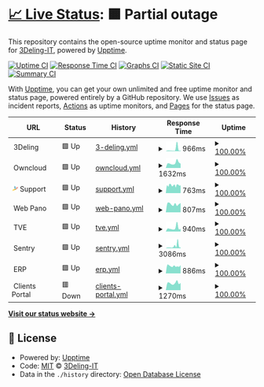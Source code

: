 # [📈 Live Status](https://status.3deling.com): <!--live status--> **🟧 Partial outage**

This repository contains the open-source uptime monitor and status page for [3Deling-IT](https://status.3deling.com), powered by [Upptime](https://github.com/upptime/upptime).

[![Uptime CI](https://github.com/3Deling-IT/status/workflows/Uptime%20CI/badge.svg)](https://github.com/upptime/upptime/actions?query=workflow%3A%22Uptime+CI%22)
[![Response Time CI](https://github.com/3Deling-IT/status/workflows/Response%20Time%20CI/badge.svg)](https://github.com/upptime/upptime/actions?query=workflow%3A%22Response+Time+CI%22)
[![Graphs CI](https://github.com/3Deling-IT/status/workflows/Graphs%20CI/badge.svg)](https://github.com/upptime/upptime/actions?query=workflow%3A%22Graphs+CI%22)
[![Static Site CI](https://github.com/3Deling-IT/status/workflows/Static%20Site%20CI/badge.svg)](https://github.com/upptime/upptime/actions?query=workflow%3A%22Static+Site+CI%22)
[![Summary CI](https://github.com/3Deling-IT/status/workflows/Summary%20CI/badge.svg)](https://github.com/upptime/upptime/actions?query=workflow%3A%22Summary+CI%22)

With [Upptime](https://upptime.js.org), you can get your own unlimited and free uptime monitor and status page, powered entirely by a GitHub repository. We use [Issues](https://github.com/3Deling-IT/status/issues) as incident reports, [Actions](https://github.com/3Deling-IT/status/actions) as uptime monitors, and [Pages](https://status.3deling.com) for the status page.

<!--start: status pages-->
<!-- This summary is generated by Upptime (https://github.com/upptime/upptime) -->
<!-- Do not edit this manually, your changes will be overwritten -->
<!-- prettier-ignore -->
| URL | Status | History | Response Time | Uptime |
| --- | ------ | ------- | ------------- | ------ |
| <img alt="" src="https://raw.githubusercontent.com/3Deling-IT/status/master/assets/3d-favicon.ico" height="13"> 3Deling | 🟩 Up | [3-deling.yml](https://github.com/3Deling-IT/status/commits/HEAD/history/3-deling.yml) | <details><summary><img alt="Response time graph" src="./graphs/3-deling/response-time-week.png" height="20"> 966ms</summary><br><a href="https://status.3deling.com/history/3-deling"><img alt="Response time 342" src="https://img.shields.io/endpoint?url=https%3A%2F%2Fraw.githubusercontent.com%2F3Deling-IT%2Fstatus%2FHEAD%2Fapi%2F3-deling%2Fresponse-time.json"></a><br><a href="https://status.3deling.com/history/3-deling"><img alt="24-hour response time 325" src="https://img.shields.io/endpoint?url=https%3A%2F%2Fraw.githubusercontent.com%2F3Deling-IT%2Fstatus%2FHEAD%2Fapi%2F3-deling%2Fresponse-time-day.json"></a><br><a href="https://status.3deling.com/history/3-deling"><img alt="7-day response time 966" src="https://img.shields.io/endpoint?url=https%3A%2F%2Fraw.githubusercontent.com%2F3Deling-IT%2Fstatus%2FHEAD%2Fapi%2F3-deling%2Fresponse-time-week.json"></a><br><a href="https://status.3deling.com/history/3-deling"><img alt="30-day response time 455" src="https://img.shields.io/endpoint?url=https%3A%2F%2Fraw.githubusercontent.com%2F3Deling-IT%2Fstatus%2FHEAD%2Fapi%2F3-deling%2Fresponse-time-month.json"></a><br><a href="https://status.3deling.com/history/3-deling"><img alt="1-year response time 342" src="https://img.shields.io/endpoint?url=https%3A%2F%2Fraw.githubusercontent.com%2F3Deling-IT%2Fstatus%2FHEAD%2Fapi%2F3-deling%2Fresponse-time-year.json"></a></details> | <details><summary><a href="https://status.3deling.com/history/3-deling">100.00%</a></summary><a href="https://status.3deling.com/history/3-deling"><img alt="All-time uptime 100.00%" src="https://img.shields.io/endpoint?url=https%3A%2F%2Fraw.githubusercontent.com%2F3Deling-IT%2Fstatus%2FHEAD%2Fapi%2F3-deling%2Fuptime.json"></a><br><a href="https://status.3deling.com/history/3-deling"><img alt="24-hour uptime 100.00%" src="https://img.shields.io/endpoint?url=https%3A%2F%2Fraw.githubusercontent.com%2F3Deling-IT%2Fstatus%2FHEAD%2Fapi%2F3-deling%2Fuptime-day.json"></a><br><a href="https://status.3deling.com/history/3-deling"><img alt="7-day uptime 100.00%" src="https://img.shields.io/endpoint?url=https%3A%2F%2Fraw.githubusercontent.com%2F3Deling-IT%2Fstatus%2FHEAD%2Fapi%2F3-deling%2Fuptime-week.json"></a><br><a href="https://status.3deling.com/history/3-deling"><img alt="30-day uptime 100.00%" src="https://img.shields.io/endpoint?url=https%3A%2F%2Fraw.githubusercontent.com%2F3Deling-IT%2Fstatus%2FHEAD%2Fapi%2F3-deling%2Fuptime-month.json"></a><br><a href="https://status.3deling.com/history/3-deling"><img alt="1-year uptime 100.00%" src="https://img.shields.io/endpoint?url=https%3A%2F%2Fraw.githubusercontent.com%2F3Deling-IT%2Fstatus%2FHEAD%2Fapi%2F3-deling%2Fuptime-year.json"></a></details>
| <img alt="" src="https://raw.githubusercontent.com/3Deling-IT/status/master/assets/oc-favicon.ico" height="13"> Owncloud | 🟩 Up | [owncloud.yml](https://github.com/3Deling-IT/status/commits/HEAD/history/owncloud.yml) | <details><summary><img alt="Response time graph" src="./graphs/owncloud/response-time-week.png" height="20"> 1632ms</summary><br><a href="https://status.3deling.com/history/owncloud"><img alt="Response time 1667" src="https://img.shields.io/endpoint?url=https%3A%2F%2Fraw.githubusercontent.com%2F3Deling-IT%2Fstatus%2FHEAD%2Fapi%2Fowncloud%2Fresponse-time.json"></a><br><a href="https://status.3deling.com/history/owncloud"><img alt="24-hour response time 1296" src="https://img.shields.io/endpoint?url=https%3A%2F%2Fraw.githubusercontent.com%2F3Deling-IT%2Fstatus%2FHEAD%2Fapi%2Fowncloud%2Fresponse-time-day.json"></a><br><a href="https://status.3deling.com/history/owncloud"><img alt="7-day response time 1632" src="https://img.shields.io/endpoint?url=https%3A%2F%2Fraw.githubusercontent.com%2F3Deling-IT%2Fstatus%2FHEAD%2Fapi%2Fowncloud%2Fresponse-time-week.json"></a><br><a href="https://status.3deling.com/history/owncloud"><img alt="30-day response time 1480" src="https://img.shields.io/endpoint?url=https%3A%2F%2Fraw.githubusercontent.com%2F3Deling-IT%2Fstatus%2FHEAD%2Fapi%2Fowncloud%2Fresponse-time-month.json"></a><br><a href="https://status.3deling.com/history/owncloud"><img alt="1-year response time 1667" src="https://img.shields.io/endpoint?url=https%3A%2F%2Fraw.githubusercontent.com%2F3Deling-IT%2Fstatus%2FHEAD%2Fapi%2Fowncloud%2Fresponse-time-year.json"></a></details> | <details><summary><a href="https://status.3deling.com/history/owncloud">100.00%</a></summary><a href="https://status.3deling.com/history/owncloud"><img alt="All-time uptime 100.00%" src="https://img.shields.io/endpoint?url=https%3A%2F%2Fraw.githubusercontent.com%2F3Deling-IT%2Fstatus%2FHEAD%2Fapi%2Fowncloud%2Fuptime.json"></a><br><a href="https://status.3deling.com/history/owncloud"><img alt="24-hour uptime 100.00%" src="https://img.shields.io/endpoint?url=https%3A%2F%2Fraw.githubusercontent.com%2F3Deling-IT%2Fstatus%2FHEAD%2Fapi%2Fowncloud%2Fuptime-day.json"></a><br><a href="https://status.3deling.com/history/owncloud"><img alt="7-day uptime 100.00%" src="https://img.shields.io/endpoint?url=https%3A%2F%2Fraw.githubusercontent.com%2F3Deling-IT%2Fstatus%2FHEAD%2Fapi%2Fowncloud%2Fuptime-week.json"></a><br><a href="https://status.3deling.com/history/owncloud"><img alt="30-day uptime 100.00%" src="https://img.shields.io/endpoint?url=https%3A%2F%2Fraw.githubusercontent.com%2F3Deling-IT%2Fstatus%2FHEAD%2Fapi%2Fowncloud%2Fuptime-month.json"></a><br><a href="https://status.3deling.com/history/owncloud"><img alt="1-year uptime 100.00%" src="https://img.shields.io/endpoint?url=https%3A%2F%2Fraw.githubusercontent.com%2F3Deling-IT%2Fstatus%2FHEAD%2Fapi%2Fowncloud%2Fuptime-year.json"></a></details>
| <img alt="" src="https://raw.githubusercontent.com/3Deling-IT/status/master/assets/sp-favicon.svg" height="13"> Support | 🟩 Up | [support.yml](https://github.com/3Deling-IT/status/commits/HEAD/history/support.yml) | <details><summary><img alt="Response time graph" src="./graphs/support/response-time-week.png" height="20"> 763ms</summary><br><a href="https://status.3deling.com/history/support"><img alt="Response time 1037" src="https://img.shields.io/endpoint?url=https%3A%2F%2Fraw.githubusercontent.com%2F3Deling-IT%2Fstatus%2FHEAD%2Fapi%2Fsupport%2Fresponse-time.json"></a><br><a href="https://status.3deling.com/history/support"><img alt="24-hour response time 693" src="https://img.shields.io/endpoint?url=https%3A%2F%2Fraw.githubusercontent.com%2F3Deling-IT%2Fstatus%2FHEAD%2Fapi%2Fsupport%2Fresponse-time-day.json"></a><br><a href="https://status.3deling.com/history/support"><img alt="7-day response time 763" src="https://img.shields.io/endpoint?url=https%3A%2F%2Fraw.githubusercontent.com%2F3Deling-IT%2Fstatus%2FHEAD%2Fapi%2Fsupport%2Fresponse-time-week.json"></a><br><a href="https://status.3deling.com/history/support"><img alt="30-day response time 1294" src="https://img.shields.io/endpoint?url=https%3A%2F%2Fraw.githubusercontent.com%2F3Deling-IT%2Fstatus%2FHEAD%2Fapi%2Fsupport%2Fresponse-time-month.json"></a><br><a href="https://status.3deling.com/history/support"><img alt="1-year response time 1037" src="https://img.shields.io/endpoint?url=https%3A%2F%2Fraw.githubusercontent.com%2F3Deling-IT%2Fstatus%2FHEAD%2Fapi%2Fsupport%2Fresponse-time-year.json"></a></details> | <details><summary><a href="https://status.3deling.com/history/support">100.00%</a></summary><a href="https://status.3deling.com/history/support"><img alt="All-time uptime 100.00%" src="https://img.shields.io/endpoint?url=https%3A%2F%2Fraw.githubusercontent.com%2F3Deling-IT%2Fstatus%2FHEAD%2Fapi%2Fsupport%2Fuptime.json"></a><br><a href="https://status.3deling.com/history/support"><img alt="24-hour uptime 100.00%" src="https://img.shields.io/endpoint?url=https%3A%2F%2Fraw.githubusercontent.com%2F3Deling-IT%2Fstatus%2FHEAD%2Fapi%2Fsupport%2Fuptime-day.json"></a><br><a href="https://status.3deling.com/history/support"><img alt="7-day uptime 100.00%" src="https://img.shields.io/endpoint?url=https%3A%2F%2Fraw.githubusercontent.com%2F3Deling-IT%2Fstatus%2FHEAD%2Fapi%2Fsupport%2Fuptime-week.json"></a><br><a href="https://status.3deling.com/history/support"><img alt="30-day uptime 100.00%" src="https://img.shields.io/endpoint?url=https%3A%2F%2Fraw.githubusercontent.com%2F3Deling-IT%2Fstatus%2FHEAD%2Fapi%2Fsupport%2Fuptime-month.json"></a><br><a href="https://status.3deling.com/history/support"><img alt="1-year uptime 100.00%" src="https://img.shields.io/endpoint?url=https%3A%2F%2Fraw.githubusercontent.com%2F3Deling-IT%2Fstatus%2FHEAD%2Fapi%2Fsupport%2Fuptime-year.json"></a></details>
| <img alt="" src="https://raw.githubusercontent.com/3Deling-IT/status/master/assets/wp-favicon.ico" height="13"> Web Pano | 🟩 Up | [web-pano.yml](https://github.com/3Deling-IT/status/commits/HEAD/history/web-pano.yml) | <details><summary><img alt="Response time graph" src="./graphs/web-pano/response-time-week.png" height="20"> 807ms</summary><br><a href="https://status.3deling.com/history/web-pano"><img alt="Response time 909" src="https://img.shields.io/endpoint?url=https%3A%2F%2Fraw.githubusercontent.com%2F3Deling-IT%2Fstatus%2FHEAD%2Fapi%2Fweb-pano%2Fresponse-time.json"></a><br><a href="https://status.3deling.com/history/web-pano"><img alt="24-hour response time 791" src="https://img.shields.io/endpoint?url=https%3A%2F%2Fraw.githubusercontent.com%2F3Deling-IT%2Fstatus%2FHEAD%2Fapi%2Fweb-pano%2Fresponse-time-day.json"></a><br><a href="https://status.3deling.com/history/web-pano"><img alt="7-day response time 807" src="https://img.shields.io/endpoint?url=https%3A%2F%2Fraw.githubusercontent.com%2F3Deling-IT%2Fstatus%2FHEAD%2Fapi%2Fweb-pano%2Fresponse-time-week.json"></a><br><a href="https://status.3deling.com/history/web-pano"><img alt="30-day response time 841" src="https://img.shields.io/endpoint?url=https%3A%2F%2Fraw.githubusercontent.com%2F3Deling-IT%2Fstatus%2FHEAD%2Fapi%2Fweb-pano%2Fresponse-time-month.json"></a><br><a href="https://status.3deling.com/history/web-pano"><img alt="1-year response time 909" src="https://img.shields.io/endpoint?url=https%3A%2F%2Fraw.githubusercontent.com%2F3Deling-IT%2Fstatus%2FHEAD%2Fapi%2Fweb-pano%2Fresponse-time-year.json"></a></details> | <details><summary><a href="https://status.3deling.com/history/web-pano">100.00%</a></summary><a href="https://status.3deling.com/history/web-pano"><img alt="All-time uptime 100.00%" src="https://img.shields.io/endpoint?url=https%3A%2F%2Fraw.githubusercontent.com%2F3Deling-IT%2Fstatus%2FHEAD%2Fapi%2Fweb-pano%2Fuptime.json"></a><br><a href="https://status.3deling.com/history/web-pano"><img alt="24-hour uptime 100.00%" src="https://img.shields.io/endpoint?url=https%3A%2F%2Fraw.githubusercontent.com%2F3Deling-IT%2Fstatus%2FHEAD%2Fapi%2Fweb-pano%2Fuptime-day.json"></a><br><a href="https://status.3deling.com/history/web-pano"><img alt="7-day uptime 100.00%" src="https://img.shields.io/endpoint?url=https%3A%2F%2Fraw.githubusercontent.com%2F3Deling-IT%2Fstatus%2FHEAD%2Fapi%2Fweb-pano%2Fuptime-week.json"></a><br><a href="https://status.3deling.com/history/web-pano"><img alt="30-day uptime 100.00%" src="https://img.shields.io/endpoint?url=https%3A%2F%2Fraw.githubusercontent.com%2F3Deling-IT%2Fstatus%2FHEAD%2Fapi%2Fweb-pano%2Fuptime-month.json"></a><br><a href="https://status.3deling.com/history/web-pano"><img alt="1-year uptime 100.00%" src="https://img.shields.io/endpoint?url=https%3A%2F%2Fraw.githubusercontent.com%2F3Deling-IT%2Fstatus%2FHEAD%2Fapi%2Fweb-pano%2Fuptime-year.json"></a></details>
| <img alt="" src="https://raw.githubusercontent.com/3Deling-IT/status/master/assets/tve-favicon.ico" height="13"> TVE | 🟩 Up | [tve.yml](https://github.com/3Deling-IT/status/commits/HEAD/history/tve.yml) | <details><summary><img alt="Response time graph" src="./graphs/tve/response-time-week.png" height="20"> 940ms</summary><br><a href="https://status.3deling.com/history/tve"><img alt="Response time 876" src="https://img.shields.io/endpoint?url=https%3A%2F%2Fraw.githubusercontent.com%2F3Deling-IT%2Fstatus%2FHEAD%2Fapi%2Ftve%2Fresponse-time.json"></a><br><a href="https://status.3deling.com/history/tve"><img alt="24-hour response time 646" src="https://img.shields.io/endpoint?url=https%3A%2F%2Fraw.githubusercontent.com%2F3Deling-IT%2Fstatus%2FHEAD%2Fapi%2Ftve%2Fresponse-time-day.json"></a><br><a href="https://status.3deling.com/history/tve"><img alt="7-day response time 940" src="https://img.shields.io/endpoint?url=https%3A%2F%2Fraw.githubusercontent.com%2F3Deling-IT%2Fstatus%2FHEAD%2Fapi%2Ftve%2Fresponse-time-week.json"></a><br><a href="https://status.3deling.com/history/tve"><img alt="30-day response time 1057" src="https://img.shields.io/endpoint?url=https%3A%2F%2Fraw.githubusercontent.com%2F3Deling-IT%2Fstatus%2FHEAD%2Fapi%2Ftve%2Fresponse-time-month.json"></a><br><a href="https://status.3deling.com/history/tve"><img alt="1-year response time 876" src="https://img.shields.io/endpoint?url=https%3A%2F%2Fraw.githubusercontent.com%2F3Deling-IT%2Fstatus%2FHEAD%2Fapi%2Ftve%2Fresponse-time-year.json"></a></details> | <details><summary><a href="https://status.3deling.com/history/tve">100.00%</a></summary><a href="https://status.3deling.com/history/tve"><img alt="All-time uptime 100.00%" src="https://img.shields.io/endpoint?url=https%3A%2F%2Fraw.githubusercontent.com%2F3Deling-IT%2Fstatus%2FHEAD%2Fapi%2Ftve%2Fuptime.json"></a><br><a href="https://status.3deling.com/history/tve"><img alt="24-hour uptime 100.00%" src="https://img.shields.io/endpoint?url=https%3A%2F%2Fraw.githubusercontent.com%2F3Deling-IT%2Fstatus%2FHEAD%2Fapi%2Ftve%2Fuptime-day.json"></a><br><a href="https://status.3deling.com/history/tve"><img alt="7-day uptime 100.00%" src="https://img.shields.io/endpoint?url=https%3A%2F%2Fraw.githubusercontent.com%2F3Deling-IT%2Fstatus%2FHEAD%2Fapi%2Ftve%2Fuptime-week.json"></a><br><a href="https://status.3deling.com/history/tve"><img alt="30-day uptime 100.00%" src="https://img.shields.io/endpoint?url=https%3A%2F%2Fraw.githubusercontent.com%2F3Deling-IT%2Fstatus%2FHEAD%2Fapi%2Ftve%2Fuptime-month.json"></a><br><a href="https://status.3deling.com/history/tve"><img alt="1-year uptime 100.00%" src="https://img.shields.io/endpoint?url=https%3A%2F%2Fraw.githubusercontent.com%2F3Deling-IT%2Fstatus%2FHEAD%2Fapi%2Ftve%2Fuptime-year.json"></a></details>
| <img alt="" src="https://raw.githubusercontent.com/3Deling-IT/status/master/assets/sentry-favicon.ico" height="13"> Sentry | 🟩 Up | [sentry.yml](https://github.com/3Deling-IT/status/commits/HEAD/history/sentry.yml) | <details><summary><img alt="Response time graph" src="./graphs/sentry/response-time-week.png" height="20"> 3086ms</summary><br><a href="https://status.3deling.com/history/sentry"><img alt="Response time 2321" src="https://img.shields.io/endpoint?url=https%3A%2F%2Fraw.githubusercontent.com%2F3Deling-IT%2Fstatus%2FHEAD%2Fapi%2Fsentry%2Fresponse-time.json"></a><br><a href="https://status.3deling.com/history/sentry"><img alt="24-hour response time 5192" src="https://img.shields.io/endpoint?url=https%3A%2F%2Fraw.githubusercontent.com%2F3Deling-IT%2Fstatus%2FHEAD%2Fapi%2Fsentry%2Fresponse-time-day.json"></a><br><a href="https://status.3deling.com/history/sentry"><img alt="7-day response time 3086" src="https://img.shields.io/endpoint?url=https%3A%2F%2Fraw.githubusercontent.com%2F3Deling-IT%2Fstatus%2FHEAD%2Fapi%2Fsentry%2Fresponse-time-week.json"></a><br><a href="https://status.3deling.com/history/sentry"><img alt="30-day response time 1824" src="https://img.shields.io/endpoint?url=https%3A%2F%2Fraw.githubusercontent.com%2F3Deling-IT%2Fstatus%2FHEAD%2Fapi%2Fsentry%2Fresponse-time-month.json"></a><br><a href="https://status.3deling.com/history/sentry"><img alt="1-year response time 2321" src="https://img.shields.io/endpoint?url=https%3A%2F%2Fraw.githubusercontent.com%2F3Deling-IT%2Fstatus%2FHEAD%2Fapi%2Fsentry%2Fresponse-time-year.json"></a></details> | <details><summary><a href="https://status.3deling.com/history/sentry">100.00%</a></summary><a href="https://status.3deling.com/history/sentry"><img alt="All-time uptime 100.00%" src="https://img.shields.io/endpoint?url=https%3A%2F%2Fraw.githubusercontent.com%2F3Deling-IT%2Fstatus%2FHEAD%2Fapi%2Fsentry%2Fuptime.json"></a><br><a href="https://status.3deling.com/history/sentry"><img alt="24-hour uptime 100.00%" src="https://img.shields.io/endpoint?url=https%3A%2F%2Fraw.githubusercontent.com%2F3Deling-IT%2Fstatus%2FHEAD%2Fapi%2Fsentry%2Fuptime-day.json"></a><br><a href="https://status.3deling.com/history/sentry"><img alt="7-day uptime 100.00%" src="https://img.shields.io/endpoint?url=https%3A%2F%2Fraw.githubusercontent.com%2F3Deling-IT%2Fstatus%2FHEAD%2Fapi%2Fsentry%2Fuptime-week.json"></a><br><a href="https://status.3deling.com/history/sentry"><img alt="30-day uptime 100.00%" src="https://img.shields.io/endpoint?url=https%3A%2F%2Fraw.githubusercontent.com%2F3Deling-IT%2Fstatus%2FHEAD%2Fapi%2Fsentry%2Fuptime-month.json"></a><br><a href="https://status.3deling.com/history/sentry"><img alt="1-year uptime 100.00%" src="https://img.shields.io/endpoint?url=https%3A%2F%2Fraw.githubusercontent.com%2F3Deling-IT%2Fstatus%2FHEAD%2Fapi%2Fsentry%2Fuptime-year.json"></a></details>
| <img alt="" src="https://raw.githubusercontent.com/3Deling-IT/status/master/assets/erp-favicon.ico" height="13"> ERP | 🟩 Up | [erp.yml](https://github.com/3Deling-IT/status/commits/HEAD/history/erp.yml) | <details><summary><img alt="Response time graph" src="./graphs/erp/response-time-week.png" height="20"> 886ms</summary><br><a href="https://status.3deling.com/history/erp"><img alt="Response time 913" src="https://img.shields.io/endpoint?url=https%3A%2F%2Fraw.githubusercontent.com%2F3Deling-IT%2Fstatus%2FHEAD%2Fapi%2Ferp%2Fresponse-time.json"></a><br><a href="https://status.3deling.com/history/erp"><img alt="24-hour response time 928" src="https://img.shields.io/endpoint?url=https%3A%2F%2Fraw.githubusercontent.com%2F3Deling-IT%2Fstatus%2FHEAD%2Fapi%2Ferp%2Fresponse-time-day.json"></a><br><a href="https://status.3deling.com/history/erp"><img alt="7-day response time 886" src="https://img.shields.io/endpoint?url=https%3A%2F%2Fraw.githubusercontent.com%2F3Deling-IT%2Fstatus%2FHEAD%2Fapi%2Ferp%2Fresponse-time-week.json"></a><br><a href="https://status.3deling.com/history/erp"><img alt="30-day response time 883" src="https://img.shields.io/endpoint?url=https%3A%2F%2Fraw.githubusercontent.com%2F3Deling-IT%2Fstatus%2FHEAD%2Fapi%2Ferp%2Fresponse-time-month.json"></a><br><a href="https://status.3deling.com/history/erp"><img alt="1-year response time 913" src="https://img.shields.io/endpoint?url=https%3A%2F%2Fraw.githubusercontent.com%2F3Deling-IT%2Fstatus%2FHEAD%2Fapi%2Ferp%2Fresponse-time-year.json"></a></details> | <details><summary><a href="https://status.3deling.com/history/erp">100.00%</a></summary><a href="https://status.3deling.com/history/erp"><img alt="All-time uptime 100.00%" src="https://img.shields.io/endpoint?url=https%3A%2F%2Fraw.githubusercontent.com%2F3Deling-IT%2Fstatus%2FHEAD%2Fapi%2Ferp%2Fuptime.json"></a><br><a href="https://status.3deling.com/history/erp"><img alt="24-hour uptime 100.00%" src="https://img.shields.io/endpoint?url=https%3A%2F%2Fraw.githubusercontent.com%2F3Deling-IT%2Fstatus%2FHEAD%2Fapi%2Ferp%2Fuptime-day.json"></a><br><a href="https://status.3deling.com/history/erp"><img alt="7-day uptime 100.00%" src="https://img.shields.io/endpoint?url=https%3A%2F%2Fraw.githubusercontent.com%2F3Deling-IT%2Fstatus%2FHEAD%2Fapi%2Ferp%2Fuptime-week.json"></a><br><a href="https://status.3deling.com/history/erp"><img alt="30-day uptime 100.00%" src="https://img.shields.io/endpoint?url=https%3A%2F%2Fraw.githubusercontent.com%2F3Deling-IT%2Fstatus%2FHEAD%2Fapi%2Ferp%2Fuptime-month.json"></a><br><a href="https://status.3deling.com/history/erp"><img alt="1-year uptime 100.00%" src="https://img.shields.io/endpoint?url=https%3A%2F%2Fraw.githubusercontent.com%2F3Deling-IT%2Fstatus%2FHEAD%2Fapi%2Ferp%2Fuptime-year.json"></a></details>
| <img alt="" src="https://raw.githubusercontent.com/3Deling-IT/status/master/assets/cp-favicon.ico" height="13"> Clients Portal | 🟥 Down | [clients-portal.yml](https://github.com/3Deling-IT/status/commits/HEAD/history/clients-portal.yml) | <details><summary><img alt="Response time graph" src="./graphs/clients-portal/response-time-week.png" height="20"> 1270ms</summary><br><a href="https://status.3deling.com/history/clients-portal"><img alt="Response time 1311" src="https://img.shields.io/endpoint?url=https%3A%2F%2Fraw.githubusercontent.com%2F3Deling-IT%2Fstatus%2FHEAD%2Fapi%2Fclients-portal%2Fresponse-time.json"></a><br><a href="https://status.3deling.com/history/clients-portal"><img alt="24-hour response time 1280" src="https://img.shields.io/endpoint?url=https%3A%2F%2Fraw.githubusercontent.com%2F3Deling-IT%2Fstatus%2FHEAD%2Fapi%2Fclients-portal%2Fresponse-time-day.json"></a><br><a href="https://status.3deling.com/history/clients-portal"><img alt="7-day response time 1270" src="https://img.shields.io/endpoint?url=https%3A%2F%2Fraw.githubusercontent.com%2F3Deling-IT%2Fstatus%2FHEAD%2Fapi%2Fclients-portal%2Fresponse-time-week.json"></a><br><a href="https://status.3deling.com/history/clients-portal"><img alt="30-day response time 1211" src="https://img.shields.io/endpoint?url=https%3A%2F%2Fraw.githubusercontent.com%2F3Deling-IT%2Fstatus%2FHEAD%2Fapi%2Fclients-portal%2Fresponse-time-month.json"></a><br><a href="https://status.3deling.com/history/clients-portal"><img alt="1-year response time 1311" src="https://img.shields.io/endpoint?url=https%3A%2F%2Fraw.githubusercontent.com%2F3Deling-IT%2Fstatus%2FHEAD%2Fapi%2Fclients-portal%2Fresponse-time-year.json"></a></details> | <details><summary><a href="https://status.3deling.com/history/clients-portal">100.00%</a></summary><a href="https://status.3deling.com/history/clients-portal"><img alt="All-time uptime 100.00%" src="https://img.shields.io/endpoint?url=https%3A%2F%2Fraw.githubusercontent.com%2F3Deling-IT%2Fstatus%2FHEAD%2Fapi%2Fclients-portal%2Fuptime.json"></a><br><a href="https://status.3deling.com/history/clients-portal"><img alt="24-hour uptime 100.00%" src="https://img.shields.io/endpoint?url=https%3A%2F%2Fraw.githubusercontent.com%2F3Deling-IT%2Fstatus%2FHEAD%2Fapi%2Fclients-portal%2Fuptime-day.json"></a><br><a href="https://status.3deling.com/history/clients-portal"><img alt="7-day uptime 100.00%" src="https://img.shields.io/endpoint?url=https%3A%2F%2Fraw.githubusercontent.com%2F3Deling-IT%2Fstatus%2FHEAD%2Fapi%2Fclients-portal%2Fuptime-week.json"></a><br><a href="https://status.3deling.com/history/clients-portal"><img alt="30-day uptime 100.00%" src="https://img.shields.io/endpoint?url=https%3A%2F%2Fraw.githubusercontent.com%2F3Deling-IT%2Fstatus%2FHEAD%2Fapi%2Fclients-portal%2Fuptime-month.json"></a><br><a href="https://status.3deling.com/history/clients-portal"><img alt="1-year uptime 100.00%" src="https://img.shields.io/endpoint?url=https%3A%2F%2Fraw.githubusercontent.com%2F3Deling-IT%2Fstatus%2FHEAD%2Fapi%2Fclients-portal%2Fuptime-year.json"></a></details>

<!--end: status pages-->

[**Visit our status website →**](https://status.3deling.com)

## 📄 License

- Powered by: [Upptime](https://github.com/upptime/upptime)
- Code: [MIT](./LICENSE) © [3Deling-IT](https://status.3deling.com)
- Data in the `./history` directory: [Open Database License](https://opendatacommons.org/licenses/odbl/1-0/)

